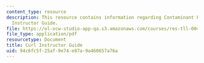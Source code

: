 ```yaml
---
content_type: resource
description: This resource contains information regarding Contaminant Fate Modeling
  Instructor Guide.
file: https://ol-ocw-studio-app-qa.s3.amazonaws.com/courses/res-tll-004-stem-concept-videos-fall-2013/94c6fc5f25af9e74e87a9a460657a76a_MITRES_TLL-004F13_Curl_IG.pdf
file_type: application/pdf
resourcetype: Document
title: Curl Instructor Guide
uid: 94c6fc5f-25af-9e74-e87a-9a460657a76a
---
```

